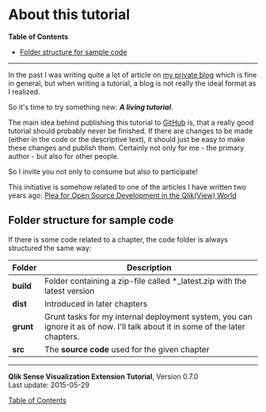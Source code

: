 # About this tutorial



**Table of Contents**

<!-- toc -->

- [Folder structure for sample code](#folder-structure-for-sample-code)

<!-- tocstop -->

---


In the past I was writing quite a lot of article on [my private blog](http://www.qlikblog.at) which is fine in general, but when writing a tutorial, a blog is not really the ideal format as I realized.

So it's time to try something new: ***A living tutorial***.

The main idea behind publishing this tutorial to [GitHub](http://github.com) is, that a really good tutorial should probably never be finished. If there are changes to be made (either in the code or the descriptive text), it should just be easy to make these changes and publish them. Certainly not only for me - the primary author - but also for other people.

So I invite you not only to consume but also to participate!

This initiative is somehow related to one of the articles I have written two years ago: [Plea for Open Source Development in the Qlik(View) World](http://www.qlikblog.at/3040/plea-for-open-source-development-in-the-qlikview-world/)

## Folder structure for sample code

If there is some code related to a chapter, the code folder is always structured the same way:

Folder				| Description
-------------------	| -------------------------------------------------------------
**build**			| Folder containing a zip-file called *_latest.zip with the latest version
**dist**			| Introduced in later chapters
**grunt**			| Grunt tasks for my internal deployment system, you can ignore it as of now. I'll talk about it in some of the later chapters.
**src**				| The **source code** used for the given chapter



---
**Qlik Sense Visualization Extension Tutorial**, Version 0.7.0<br/>
Last update: 2015-05-29<br/>

[Table of Contents](https://github.com/stefanwalther/qliksense-extension-tutorial/blob/master/tutorial/readme.md)
